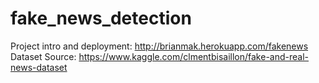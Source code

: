 # fake_news_detection

Project intro and deployment: http://brianmak.herokuapp.com/fakenews
<br>
Dataset Source: https://www.kaggle.com/clmentbisaillon/fake-and-real-news-dataset

